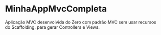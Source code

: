 # MinhaAppMvcCompleta
Aplicação MVC desenvolvida do Zero com padrão MVC sem usar recursos do Scaffolding, para gerar Controllers e Views. 
